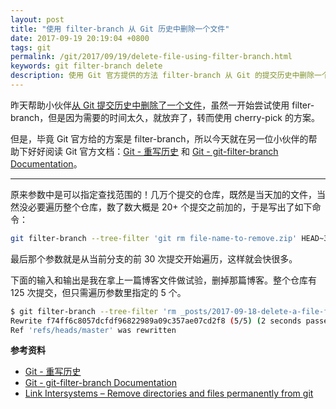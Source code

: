 ```yaml
---
layout: post
title: "使用 filter-branch 从 Git 历史中删除一个文件"
date: 2017-09-19 20:19:04 +0800
tags: git
permalink: /git/2017/09/19/delete-file-using-filter-branch.html
keywords: git filter-branch delete
description: 使用 Git 官方提供的方法 filter-branch 从 Git 的提交历史中删除一个文件。
---
```


昨天帮助小伙伴[从 Git 提交历史中删除了一个文件](/git/2017/09/18/delete-a-file-from-whole-git-history.html)，虽然一开始尝试使用 filter-branch，但是因为需要的时间太久，就放弃了，转而使用 cherry-pick 的方案。

但是，毕竟 Git 官方给的方案是 filter-branch，所以今天就在另一位小伙伴的帮助下好好阅读 Git 官方文档：[Git - 重写历史](https://git-scm.com/book/zh/v2/Git-%E5%B7%A5%E5%85%B7-%E9%87%8D%E5%86%99%E5%8E%86%E5%8F%B2) 和 [Git - git-filter-branch Documentation](https://git-scm.com/docs/git-filter-branch)。

---

原来参数中是可以指定查找范围的！几万个提交的仓库，既然是当天加的文件，当然没必要遍历整个仓库，数了数大概是 20+ 个提交之前加的，于是写出了如下命令：

```bash
git filter-branch --tree-filter 'git rm file-name-to-remove.zip' HEAD~30..HEAD
```

最后那个参数就是从当前分支的前 30 次提交开始遍历，这样就会快很多。

下面的输入和输出是我在拿上一篇博客文件做试验，删掉那篇博客。整个仓库有 125 次提交，但只需遍历参数里指定的 5 个。

```bash
$ git filter-branch --tree-filter 'rm _posts/2017-09-18-delete-a-file-from-whole-git-history.md' HEAD~5..HEAD
Rewrite f74ff6c8057dcfdf96822989a09c357ae07cd2f8 (5/5) (2 seconds passed, remaining 0 predicted)
Ref 'refs/heads/master' was rewritten
```

**参考资料**

- [Git - 重写历史](https://git-scm.com/book/zh/v2/Git-%E5%B7%A5%E5%85%B7-%E9%87%8D%E5%86%99%E5%8E%86%E5%8F%B2)
- [Git - git-filter-branch Documentation](https://git-scm.com/docs/git-filter-branch)
- [Link Intersystems – Remove directories and files permanently from git](http://www.link-intersystems.com/blog/2014/07/17/remove-directories-and-files-permanently-from-git/)
